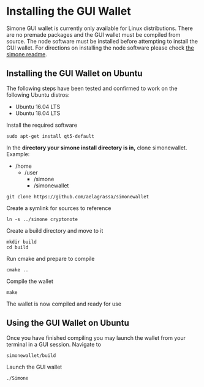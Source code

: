 # Installing the GUI Wallet #

Simone GUI wallet is currently only available for Linux distributions. There are no premade packages and the GUI wallet must be compiled from source. The node software must be installed before attempting to install the GUI wallet. For directions on installing the node software please check [the simone readme](https://github.com/aelagrassa/simone).

## Installing the GUI Wallet on Ubuntu ##

The following steps have been tested and confirmed to work on the following Ubuntu distros:
- Ubuntu 16.04 LTS
- Ubuntu 18.04 LTS

Install the required software
```
sudo apt-get install qt5-default
```
In the **directory your simone install directory is in,** clone simonewallet. Example:
- /home
  - /user
    - /simone
    - /simonewallet
```
git clone https://github.com/aelagrassa/simonewallet
```
Create a symlink for sources to reference
```
ln -s ../simone cryptonote
```
Create a build directory and move to it
```
mkdir build
cd build
```
Run cmake and prepare to compile
```
cmake ..
```
Compile the wallet
```
make
```
The wallet is now compiled and ready for use
## Using the GUI Wallet on Ubuntu ##
Once you have finished compiling you may launch the wallet from your terminal in a GUI session. Navigate to 
```
simonewallet/build
```
Launch the GUI wallet
```
./Simone
